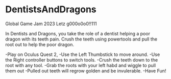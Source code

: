 # DentistsAndDragons
Global Game Jam 2023
Letz g000o0o0!!111

In Dentists and Dragons, you take the role of a dentist helping a poor dragon with its teeth pain. Crush the teeth using powertools and pull the root out to help the poor dragon.

-Play on Oculus Quest 2,
-Use the Left Thumbstick to move around.
-Use the Right controller buttons to switch tools.
-Crush the teeth down to the root with any tool.
-Grab the roots with your left habd and wiggle to pull them out
-Pulled out teeth will regrow golden and be invulerable.
-Have Fun!

